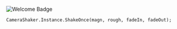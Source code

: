 ![Welcome Badge](https://img.shields.io/badge/Contributions-Welcome-success?style=for-the-badge)
```
CameraShaker.Instance.ShakeOnce(magn, rough, fadeIn, fadeOut);
```
